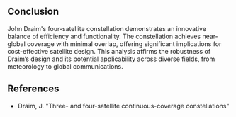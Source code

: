 ## Conclusion
John Draim's four-satellite constellation demonstrates an innovative balance of efficiency and functionality. The constellation achieves near-global coverage with minimal overlap, offering significant implications for cost-effective satellite design. This analysis affirms the robustness of Draim’s design and its potential applicability across diverse fields, from meteorology to global communications.


## References

- Draim, J. "Three- and four-satellite continuous-coverage constellations"